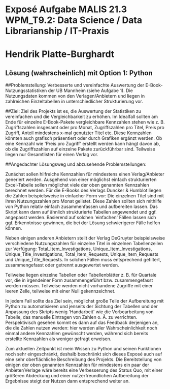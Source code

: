 
# Exposé Aufgabe MALIS 21.3 WPM_T9.2: Data Science / Data Librarianship / IT-Praxis
# Hendrik Platte-Burghardt

## Lösung (wahrscheinlich) mit Option 1: Python

##Problemstellung: 
Verbesserte und vereinfachte Auswertung der E-Book-Nutzungsstatistiken der UB Mannheim (siehe Aufgabe 1). Die Nutzungsdaten kommen von den Verlagen/Anbietern und liegen in zahlreichen Einzeltabellen in unterschiedlicher Strukturierung vor.

##Ziel:
Ziel des Projekts ist es, die Auswertung der Statistiken zu vereinfachen und die Vergleichbarkeit zu erhöhen. Im Idealfall sollten am Ende für einzelne E-Book-Pakete vergleichbare Kennzahlen stehen wie z. B. Zugriffszahlen insgesamt oder pro Monat, Zugriffszahlen pro Titel, Preis pro Zugriff, Anteil mindestens x-mal genutzter Titel etc. Diese Kennzahlen könnten auch grafisch präsentiert oder durch Grafiken ergänzt werden. Ob eine Kennzahl wie 'Preis pro Zugriff' erstellt werden kann hängt davon ab, ob die Zugriffszahlen auf einzelne Pakete zurückführbar sind. Teilweise liegen nur Gesamtlisten für einen Verlag vor.

##Angedachter Lösungsweg und abzusehende Problemstellungen:

Zunächst sollen hilfreiche Kennzahlen für mindestens einen Verlag/Anbieter generiert werden. Ausgehend von einer möglichst einfach strukturierten Excel-Tabelle sollen möglichst viele der oben genannten Kennzahlen berechnet werden. Für die E-Books des Verlags Duncker & Humblot liegen die Zahlen beispielsweise in einfacher Form vor: Die einzelnen Titel sind mit ihren Nutzungszahlen pro Monat gelistet. Diese Zahlen sollten sich mithilfe von Python relativ einfach zusammenfassen und aufbereiten lassen. Das Skript kann dann auf ähnlich strukturierte Tabellen angewendet und ggf. angepasst werden. Basierend auf solchen 'einfachen' Fällen lassen sich ggf. Erkenntnisse gewinnen, die bei der Lösung schwierigerer Fälle helfen können.

Neben einigen anderen Anbietern stellt der Verlag DeGruyter beispielsweise verschiedene Nutzungszahlen für einzelne Titel in einzelnen Tabellenzeilen zur Verfügung: Total_Item_Investigations, Unique_Item_Investigations, Unique_Title_Investigations, Total_Item_Requests, Unique_Item_Requests und Unique_Title_Requests. In solchen Fällen muss entsprechend gefiltert, zusammengefasst oder getrennt ausgewertet werden.

Teilweise liegen einzelne Tabellen oder Tabellenblätter z. B. für Quartale vor, die in irgendeiner Form zusammengeführt bzw. zusammengefasst werden müssen. Teilweise werden nicht vorhandene Zugriffe mit einer leeren Zelle, teilweise mit einer Null gekennzeichnet.

In jedem Fall sollte das Ziel sein, möglichst große Teile der Aufbereitung mit Python zu automatisieren und jenseits der Sichtung der Tabellen und der Anpassung des Skripts wenig 'Handarbeit' wie die Vorbearbeitung von Tabelle, das manuelle Eintragen von Zahlen o. Ä. zu verrichten. Perspektivisch gesehen kommt es dann auf das Feedback derjenigen an, die die Zahlen nutzen werden: hier werden aller Wahrscheinlichkeit noch einmal andere Kennzahlen gewünscht werden, während sich bereits erstellte Kennzahlen als weniger gefragt erweisen.

Zum aktuellen Zeitpunkt ist mein Wissen zu Python und seinen Funktionen noch sehr eingeschränkt, deshalb beschränkt sich dieses Exposé auch auf eine sehr oberflächliche Beschreibung des Projekts. Die Bereitstellung von einigen der oben genannten Kennzahlen für mindestens ein paar der Anbieter/Verlage wäre bereits eine Verbesserung des Status Quo, mit einer größeren Abdeckung und einer nutzerfreundlichen Aufbereitung der Ergebnisse steigt der Nutzen dann entsprechend weiter an. 

